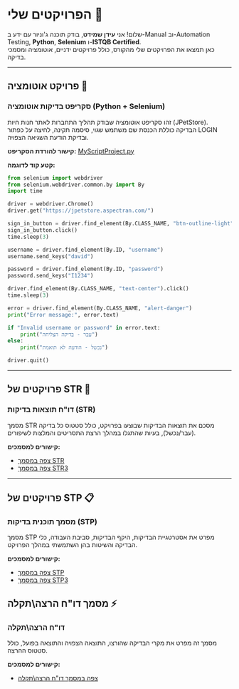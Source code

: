 # הפרויקטים שלי 🚀

שלום! אני **עידן שמידט**, בודק תוכנה ג'וניור עם ידע ב-Manual וב-Automation Testing, **Python**, **Selenium** ו-**ISTQB Certified**.  
כאן תמצאו את הפרויקטים שלי מהקורס, כולל פרויקטים ידניים, אוטומציה ומסמכי בדיקה.

---

## פרויקט אוטומציה 🐾

### סקריפט בדיקות אוטומציה (Python + Selenium)

זהו סקריפט אוטומציה שבודק תהליך התחברות לאתר חנות חיות (JPetStore).  
הבדיקה כוללת הכנסת שם משתמש שגוי, סיסמה תקינה, לחיצה על כפתור LOGIN ובדיקת הודעת השגיאה הצפויה.

**קישור להורדת הסקריפט:** [MyScriptProject.py](MyScriptProject.py)

**קטע קוד לדוגמה:**

```python
from selenium import webdriver
from selenium.webdriver.common.by import By
import time

driver = webdriver.Chrome()
driver.get("https://jpetstore.aspectran.com/")

sign_in_button = driver.find_element(By.CLASS_NAME, "btn-outline-light")
sign_in_button.click()
time.sleep(3)

username = driver.find_element(By.ID, "username")
username.send_keys("david")

password = driver.find_element(By.ID, "password")
password.send_keys("I1234")

driver.find_element(By.CLASS_NAME, "text-center").click()
time.sleep(3)

error = driver.find_element(By.CLASS_NAME, "alert-danger")
print("Error message:", error.text)

if "Invalid username or password" in error.text:
    print("עבר - בדיקה הצליחה")
else:
    print("נכשל - הודעה לא תואמת")

driver.quit()
````

---

## פרויקטים של STR 📄

### דו"ח תוצאות בדיקות (STR)

מסמך STR מסכם את תוצאות הבדיקות שבוצעו בפרויקט, כולל סטטוס כל בדיקה (עבר/נכשל), בעיות שהתגלו במהלך הרצת התסריטים והמלצות לשיפורים.

**קישורים למסמכים:**

* [צפה במסמך STR](https://docs.google.com/document/d/1ZHkW4pmOGvSDEkcUjwAW_d1bCNb04D7-/edit?usp=drive_link&ouid=102490978916154441779&rtpof=true&sd=true)
* [צפה במסמך STR3](https://docs.google.com/document/d/1syDS0rET1S3G7hf44xITtaut-oxyeAo3/edit?usp=drive_link&ouid=102490978916154441779&rtpof=true&sd=true)

---

## פרויקטים של STP 📋

### מסמך תוכנית בדיקות (STP)

מסמך STP מפרט את אסטרטגיית הבדיקות, היקף הבדיקות, סביבת העבודה, כלי הבדיקה והשיטות בהן השתמשתי במהלך הפרויקט.

**קישורים למסמכים:**

* [צפה במסמך STP](https://docs.google.com/document/d/1JtMgr5dU9URAdJ7VXqxckaiarcgpRlpQ/edit?usp=drive_link&ouid=102490978916154441779&rtpof=true&sd=true)
* [צפה במסמך STP3](https://docs.google.com/document/d/14S3nZwK5bVuJcRWk5nR6qEZ41IQAXV7F/edit?usp=drive_link&ouid=102490978916154441779&rtpof=true&sd=true)

## מסמך דו"ח הרצה\תקלה  ⚡

### דו"ח הרצה\תקלה  

מסמך זה מפרט את מקרי הבדיקה שהורצו, התוצאה הצפויה והתוצאה בפועל, כולל סטטוס ההרצה.

**קישורים למסמכים:**

* [צפה במסמך דו"ח הרצה\תקלה](https://docs.google.com/spreadsheets/d/1OEnQ_YLOUShtHNLHoUYGdec5xxerhPdl/edit?usp=drive_link&ouid=102490978916154441779&rtpof=true&sd=true)




